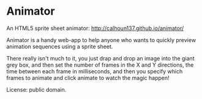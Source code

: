 Animator
========

An HTML5 sprite sheet animator: http://calhoun137.github.io/animator/

Animator is a handy web-app to help anyone who wants to quickly preview animation sequences using a sprite sheet.

There really isn't much to it, you just drap and drop an image into the giant grey box, and then set the number of
frames in the X and Y directions, the time between each frame in milliseconds, and then you specify which frames to
animate and click animate to watch the magic happen!

License: public domain. 

